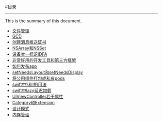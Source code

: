 #目录

***

This is the summary of this document.

* [文件管理](Content/File.md)
* [GCD](Content/GCD.md)
* [创建消息推送证书](Content/创建消息推送证书.md)
* [NSArray和NSSet](Content/Collection.md)
* [设备唯一标识IDFA](Content/IDFA.md)
* [非常好用的开发工具和第三方框架](Content/ThirdPart.md) 
* [如何发布app](Content/SubmitApp.md)
* [setNeedsLayout和setNeedsDisplay](Content/Show.md)
* [将公用组件打包成私有pods](Content/Cocopods.md)
* [swift中?和!的用法](Content/swift01.md)
* [swift中lazy延迟加载](Content/swift02.md)
* [UIViewController若干属性](Content/UIViewController.md)
* [Category和Extension](Content/Category.md)
* [设计模式](Content/DesignPatterns.md)
* [内存管理](Content/Memory.md)



